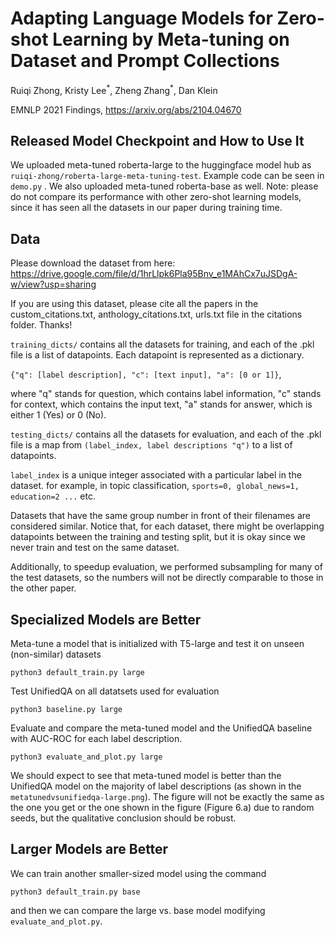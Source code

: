 # Adapting Language Models for Zero-shot Learning by Meta-tuning on Dataset and Prompt Collections

Ruiqi Zhong, Kristy Lee<sup>\*</sup>, Zheng Zhang<sup>\*</sup>, Dan Klein

EMNLP 2021 Findings, https://arxiv.org/abs/2104.04670


## Released Model Checkpoint and How to Use It

We uploaded meta-tuned roberta-large to the huggingface model hub as ```ruiqi-zhong/roberta-large-meta-tuning-test```.
Example code can be seen in ```demo.py``` . 
We also uploaded meta-tuned roberta-base as well. 
Note: please do not compare its performance with other zero-shot learning models, since it has seen all the datasets in our paper during training time. 

## Data

Please download the dataset from here: https://drive.google.com/file/d/1hrLlpk6Pla95Bnv_e1MAhCx7uJSDgA-w/view?usp=sharing  

If you are using this dataset, please cite all the papers in the custom_citations.txt, anthology_citations.txt, urls.txt file in the citations folder. Thanks!

```training_dicts/``` contains all the datasets for training, and each of the .pkl file is a list of datapoints. 
Each datapoint is represented as a dictionary.

```{"q": [label description], "c": [text input], "a": [0 or 1]}```, 

where "q" stands for question, which contains label information, "c" stands for context, which contains the input text, "a" stands for answer, which is either 1 (Yes) or 0 (No). 

```testing_dicts/``` contains all the datasets for evaluation, and each of the .pkl file is a map from ```(label_index, label descriptions "q")``` to a list of datapoints.

```label_index``` is a unique integer associated with a particular label in the dataset. for example, in topic classification, ```sports=0, global_news=1, education=2 ...``` etc.

Datasets that have the same group number in front of their filenames are considered similar. 
Notice that,  for each dataset, there might be overlapping datapoints between the training and testing split, but it is okay since we never train and test on the same dataset.

Additionally, to speedup evaluation, we performed subsampling for many of the test datasets, so the numbers will not be directly comparable to those in the other paper.

## Specialized Models are Better

Meta-tune a model that is initialized with T5-large and test it on unseen (non-similar) datasets 

```python3 default_train.py large```

Test UnifiedQA on all datatsets used for evaluation

```python3 baseline.py large```

Evaluate and compare the meta-tuned model and the UnifiedQA baseline with AUC-ROC for each label description. 

```python3 evaluate_and_plot.py large```

We should expect to see that meta-tuned model is better than the UnifiedQA model on the majority of label descriptions (as shown in the ```metatunedvsunifiedqa-large.png```). 
The figure will not be exactly the same as the one you get or the one shown in the figure (Figure 6.a) due to random seeds, but the qualitative conclusion should be robust.

## Larger Models are Better

We can train another smaller-sized model using the command

```python3 default_train.py base```

and then we can compare the large vs. base model modifying  ```evaluate_and_plot.py```.

